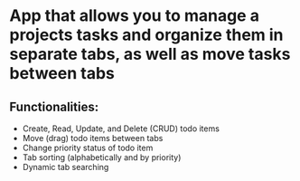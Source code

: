 # App that allows you to manage a projects tasks and organize them in separate tabs, as well as move tasks between tabs

## Functionalities:
- Create, Read, Update, and Delete (CRUD) todo items
- Move (drag) todo items between tabs
- Change priority status of todo item
- Tab sorting (alphabetically and by priority)
- Dynamic tab searching